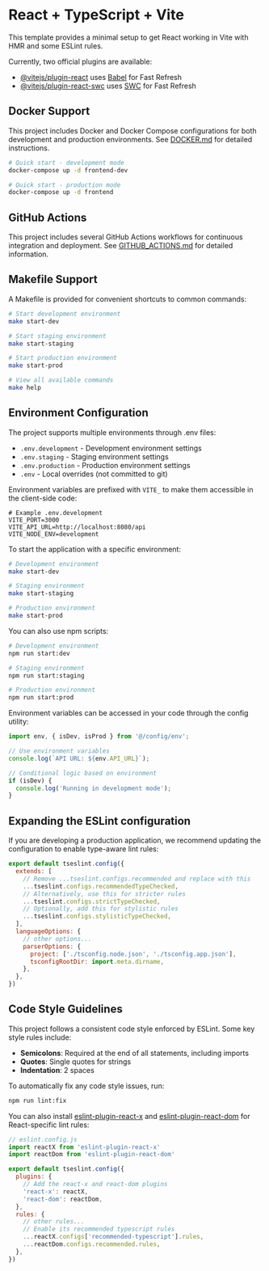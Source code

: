 # React + TypeScript + Vite

This template provides a minimal setup to get React working in Vite with HMR and some ESLint rules.

Currently, two official plugins are available:

- [@vitejs/plugin-react](https://github.com/vitejs/vite-plugin-react/blob/main/packages/plugin-react) uses [Babel](https://babeljs.io/) for Fast Refresh
- [@vitejs/plugin-react-swc](https://github.com/vitejs/vite-plugin-react/blob/main/packages/plugin-react-swc) uses [SWC](https://swc.rs/) for Fast Refresh

## Docker Support

This project includes Docker and Docker Compose configurations for both development and production environments. See [DOCKER.md](./DOCKER.md) for detailed instructions.

```bash
# Quick start - development mode
docker-compose up -d frontend-dev

# Quick start - production mode
docker-compose up -d frontend
```

## GitHub Actions

This project includes several GitHub Actions workflows for continuous integration and deployment. See [GITHUB_ACTIONS.md](./GITHUB_ACTIONS.md) for detailed information.

## Makefile Support

A Makefile is provided for convenient shortcuts to common commands:

```bash
# Start development environment
make start-dev

# Start staging environment
make start-staging

# Start production environment
make start-prod

# View all available commands
make help
```

## Environment Configuration

The project supports multiple environments through .env files:

- `.env.development` - Development environment settings
- `.env.staging` - Staging environment settings
- `.env.production` - Production environment settings
- `.env` - Local overrides (not committed to git)

Environment variables are prefixed with `VITE_` to make them accessible in the client-side code:

```
# Example .env.development
VITE_PORT=3000
VITE_API_URL=http://localhost:8080/api
VITE_NODE_ENV=development
```

To start the application with a specific environment:

```bash
# Development environment
make start-dev

# Staging environment
make start-staging

# Production environment
make start-prod
```

You can also use npm scripts:

```bash
# Development environment
npm run start:dev

# Staging environment 
npm run start:staging

# Production environment
npm run start:prod
```

Environment variables can be accessed in your code through the config utility:

```typescript
import env, { isDev, isProd } from '@/config/env';

// Use environment variables
console.log(`API URL: ${env.API_URL}`);

// Conditional logic based on environment
if (isDev) {
  console.log('Running in development mode');
}
```

## Expanding the ESLint configuration

If you are developing a production application, we recommend updating the configuration to enable type-aware lint rules:

```js
export default tseslint.config({
  extends: [
    // Remove ...tseslint.configs.recommended and replace with this
    ...tseslint.configs.recommendedTypeChecked,
    // Alternatively, use this for stricter rules
    ...tseslint.configs.strictTypeChecked,
    // Optionally, add this for stylistic rules
    ...tseslint.configs.stylisticTypeChecked,
  ],
  languageOptions: {
    // other options...
    parserOptions: {
      project: ['./tsconfig.node.json', './tsconfig.app.json'],
      tsconfigRootDir: import.meta.dirname,
    },
  },
})
```

## Code Style Guidelines

This project follows a consistent code style enforced by ESLint. Some key style rules include:

- **Semicolons**: Required at the end of all statements, including imports
- **Quotes**: Single quotes for strings
- **Indentation**: 2 spaces

To automatically fix any code style issues, run:

```bash
npm run lint:fix
```

You can also install [eslint-plugin-react-x](https://github.com/Rel1cx/eslint-react/tree/main/packages/plugins/eslint-plugin-react-x) and [eslint-plugin-react-dom](https://github.com/Rel1cx/eslint-react/tree/main/packages/plugins/eslint-plugin-react-dom) for React-specific lint rules:

```js
// eslint.config.js
import reactX from 'eslint-plugin-react-x'
import reactDom from 'eslint-plugin-react-dom'

export default tseslint.config({
  plugins: {
    // Add the react-x and react-dom plugins
    'react-x': reactX,
    'react-dom': reactDom,
  },
  rules: {
    // other rules...
    // Enable its recommended typescript rules
    ...reactX.configs['recommended-typescript'].rules,
    ...reactDom.configs.recommended.rules,
  },
})
```
